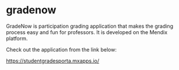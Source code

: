 # gradenow

GradeNow is participation grading application that makes the grading process easy and fun for professors. It is developed on the Mendix platform.

Check out the application from the link below:

https://studentgradesporta.mxapps.io/
